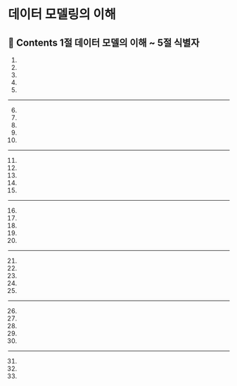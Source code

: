 # 데이터 모델링의 이해

**:book: Contents 1절 데이터 모델의 이해 ~ 5절 식별자**
---
1.
2.
3.
4.
5.
---
6.
7.
8.
9.
10.
---
11.
12.
13.
14.
15.
---
16.
17.
18.
19.
20.
---
21.
22.
23.
24.
25.
---
26.
27.
28.
29.
30.
---
31.
32.
33.
